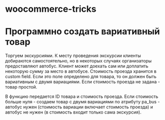 # woocommerce-tricks

# Программно создать вариативный товар

Торгуем экскурсиями. К месту проведения экскурсии клиенты добираются самостоятельно, но в некоторых случаях организаторы предоставляют автобус. Клиент может доехать сам или доплатить некоторую сумму за место в автобусе. Стоимость проезда хранится в custom field.  Если это поле определено для товара, то он должен быть вариативным с двумя вариациями. Если стоимость проезда не задана - товар простой.

В функцию передается ID товара и стоимость проезда. Если стоимость больше нуля - создаем товар с двумя вариациями по атрибуту pa_bus - автобус нужен (стоимость вариации включает стоимость проезда) и автобус не нужен (в стоимость входит только сама экскурсия). 
